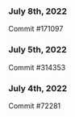 ### July 8th, 2022

Commit #171097

### July 5th, 2022

Commit #314353


### July 4th, 2022

Commit #72281
